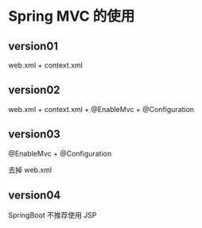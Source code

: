 # Spring MVC 的使用

## version01
web.xml + context.xml


## version02
web.xml + context.xml + @EnableMvc + @Configuration

## version03
@EnableMvc + @Configuration

去掉 web.xml

## version04
SpringBoot 不推荐使用 JSP



